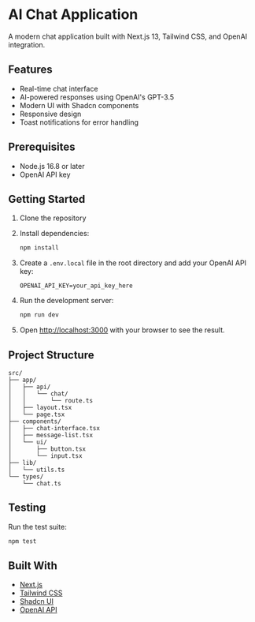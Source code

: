 # AI Chat Application

A modern chat application built with Next.js 13, Tailwind CSS, and OpenAI integration.

## Features

- Real-time chat interface
- AI-powered responses using OpenAI's GPT-3.5
- Modern UI with Shadcn components
- Responsive design
- Toast notifications for error handling

## Prerequisites

- Node.js 16.8 or later
- OpenAI API key

## Getting Started

1. Clone the repository
2. Install dependencies:
   ```bash
   npm install
   ```

3. Create a `.env.local` file in the root directory and add your OpenAI API key:
   ```
   OPENAI_API_KEY=your_api_key_here
   ```

4. Run the development server:
   ```bash
   npm run dev
   ```

5. Open [http://localhost:3000](http://localhost:3000) with your browser to see the result.

## Project Structure

```
src/
├── app/
│   ├── api/
│   │   └── chat/
│   │       └── route.ts
│   ├── layout.tsx
│   └── page.tsx
├── components/
│   ├── chat-interface.tsx
│   ├── message-list.tsx
│   └── ui/
│       ├── button.tsx
│       └── input.tsx
├── lib/
│   └── utils.ts
└── types/
    └── chat.ts
```

## Testing

Run the test suite:

```bash
npm test
```

## Built With

- [Next.js](https://nextjs.org/)
- [Tailwind CSS](https://tailwindcss.com/)
- [Shadcn UI](https://ui.shadcn.com/)
- [OpenAI API](https://openai.com/)
